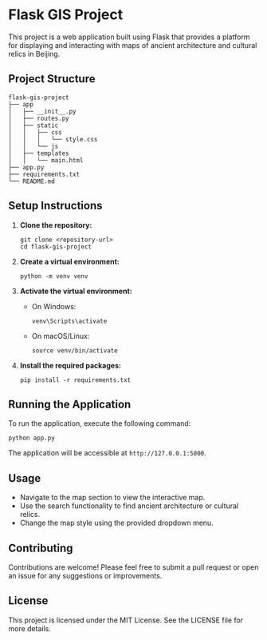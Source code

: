 # Flask GIS Project

This project is a web application built using Flask that provides a platform for displaying and interacting with maps of ancient architecture and cultural relics in Beijing.

## Project Structure

```
flask-gis-project
├── app
│   ├── __init__.py
│   ├── routes.py
│   ├── static
│   │   ├── css
│   │   │   └── style.css
│   │   └── js
│   ├── templates
│   │   └── main.html
├── app.py
├── requirements.txt
└── README.md
```

## Setup Instructions

1. **Clone the repository:**
   ```
   git clone <repository-url>
   cd flask-gis-project
   ```

2. **Create a virtual environment:**
   ```
   python -m venv venv
   ```

3. **Activate the virtual environment:**
   - On Windows:
     ```
     venv\Scripts\activate
     ```
   - On macOS/Linux:
     ```
     source venv/bin/activate
     ```

4. **Install the required packages:**
   ```
   pip install -r requirements.txt
   ```

## Running the Application

To run the application, execute the following command:

```
python app.py
```

The application will be accessible at `http://127.0.0.1:5000`.

## Usage

- Navigate to the map section to view the interactive map.
- Use the search functionality to find ancient architecture or cultural relics.
- Change the map style using the provided dropdown menu.

## Contributing

Contributions are welcome! Please feel free to submit a pull request or open an issue for any suggestions or improvements.

## License

This project is licensed under the MIT License. See the LICENSE file for more details.